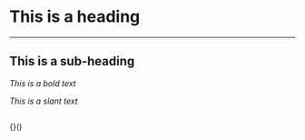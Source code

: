 # This is a heading

***

## This is a sub-heading


*This is a bold text*

_This is a slant text_

![]()


{}()


